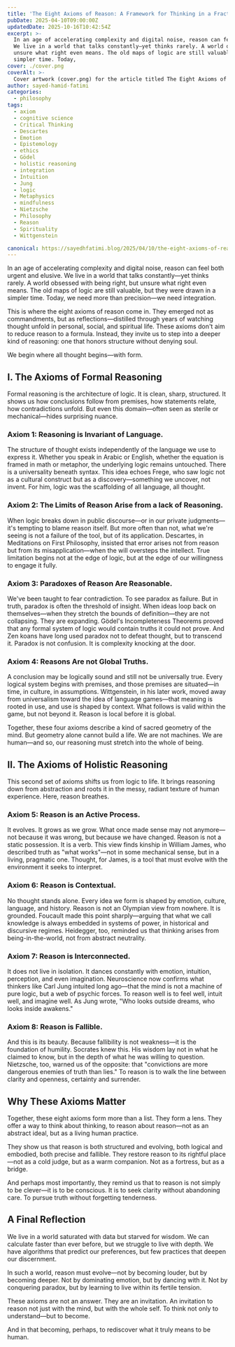 ```yaml
---
title: 'The Eight Axioms of Reason: A Framework for Thinking in a Fractured World'
pubDate: 2025-04-10T09:00:00Z
updatedDate: 2025-10-16T10:42:54Z
excerpt: >-
  In an age of accelerating complexity and digital noise, reason can feel both urgent and elusive.
  We live in a world that talks constantly—yet thinks rarely. A world obsessed with being right, but
  unsure what right even means. The old maps of logic are still valuable, but they were drawn in a
  simpler time. Today,
cover: ./cover.png
coverAlt: >-
  Cover artwork (cover.png) for the article titled The Eight Axioms of Reason: A Framework for Thinking in a Fractured World.
author: sayed-hamid-fatimi
categories:
  - philosophy
tags:
  - axiom
  - cognitive science
  - Critical Thinking
  - Descartes
  - Emotion
  - Epistemology
  - ethics
  - Gödel
  - holistic reasoning
  - integration
  - Intuition
  - Jung
  - logic
  - Metaphysics
  - mindfulness
  - Nietzsche
  - Philosophy
  - Reason
  - Spirituality
  - Wittgenstein

canonical: https://sayedhfatimi.blog/2025/04/10/the-eight-axioms-of-reason-a-framework-for-thinking-in-a-fractured-world/
---
```


In an age of accelerating complexity and digital noise, reason can feel both urgent and elusive. We live in a world that talks constantly—yet thinks rarely. A world obsessed with being right, but unsure what right even means. The old maps of logic are still valuable, but they were drawn in a simpler time. Today, we need more than precision—we need integration.

This is where the eight axioms of reason come in. They emerged not as commandments, but as reflections—distilled through years of watching thought unfold in personal, social, and spiritual life. These axioms don't aim to reduce reason to a formula. Instead, they invite us to step into a deeper kind of reasoning: one that honors structure without denying soul.

We begin where all thought begins—with form.

## I. The Axioms of Formal Reasoning

Formal reasoning is the architecture of logic. It is clean, sharp, structured. It shows us how conclusions follow from premises, how statements relate, how contradictions unfold. But even this domain—often seen as sterile or mechanical—hides surprising nuance.

### Axiom 1: Reasoning is Invariant of Language.

The structure of thought exists independently of the language we use to express it. Whether you speak in Arabic or English, whether the equation is framed in math or metaphor, the underlying logic remains untouched. There is a universality beneath syntax. This idea echoes Frege, who saw logic not as a cultural construct but as a discovery—something we uncover, not invent. For him, logic was the scaffolding of all language, all thought.

### Axiom 2: The Limits of Reason Arise from a lack of Reasoning.

When logic breaks down in public discourse—or in our private judgments—it's tempting to blame reason itself. But more often than not, what we're seeing is not a failure of the tool, but of its application. Descartes, in Meditations on First Philosophy, insisted that error arises not from reason but from its misapplication—when the will oversteps the intellect. True limitation begins not at the edge of logic, but at the edge of our willingness to engage it fully.

### Axiom 3: Paradoxes of Reason Are Reasonable.

We've been taught to fear contradiction. To see paradox as failure. But in truth, paradox is often the threshold of insight. When ideas loop back on themselves—when they stretch the bounds of definition—they are not collapsing. They are expanding. Gödel's Incompleteness Theorems proved that any formal system of logic would contain truths it could not prove. And Zen koans have long used paradox not to defeat thought, but to transcend it. Paradox is not confusion. It is complexity knocking at the door.

### Axiom 4: Reasons Are not Global Truths.

A conclusion may be logically sound and still not be universally true. Every logical system begins with premises, and those premises are situated—in time, in culture, in assumptions. Wittgenstein, in his later work, moved away from universalism toward the idea of language games—that meaning is rooted in use, and use is shaped by context. What follows is valid within the game, but not beyond it. Reason is local before it is global.

Together, these four axioms describe a kind of sacred geometry of the mind. But geometry alone cannot build a life. We are not machines. We are human—and so, our reasoning must stretch into the whole of being.

## II. The Axioms of Holistic Reasoning

This second set of axioms shifts us from logic to life. It brings reasoning down from abstraction and roots it in the messy, radiant texture of human experience. Here, reason breathes.

### Axiom 5: Reason is an Active Process.

It evolves. It grows as we grow. What once made sense may not anymore—not because it was wrong, but because we have changed. Reason is not a static possession. It is a verb. This view finds kinship in William James, who described truth as "what works"—not in some mechanical sense, but in a living, pragmatic one. Thought, for James, is a tool that must evolve with the environment it seeks to interpret.

### Axiom 6: Reason is Contextual.

No thought stands alone. Every idea we form is shaped by emotion, culture, language, and history. Reason is not an Olympian view from nowhere. It is grounded. Foucault made this point sharply—arguing that what we call knowledge is always embedded in systems of power, in historical and discursive regimes. Heidegger, too, reminded us that thinking arises from being-in-the-world, not from abstract neutrality.

### Axiom 7: Reason is Interconnected.

It does not live in isolation. It dances constantly with emotion, intuition, perception, and even imagination. Neuroscience now confirms what thinkers like Carl Jung intuited long ago—that the mind is not a machine of pure logic, but a web of psychic forces. To reason well is to feel well, intuit well, and imagine well. As Jung wrote, "Who looks outside dreams, who looks inside awakens."

### Axiom 8: Reason is Fallible.

And this is its beauty. Because fallibility is not weakness—it is the foundation of humility. Socrates knew this. His wisdom lay not in what he claimed to know, but in the depth of what he was willing to question. Nietzsche, too, warned us of the opposite: that "convictions are more dangerous enemies of truth than lies." To reason is to walk the line between clarity and openness, certainty and surrender.

## Why These Axioms Matter

Together, these eight axioms form more than a list. They form a lens. They offer a way to think about thinking, to reason about reason—not as an abstract ideal, but as a living human practice.

They show us that reason is both structured and evolving, both logical and embodied, both precise and fallible. They restore reason to its rightful place—not as a cold judge, but as a warm companion. Not as a fortress, but as a bridge.

And perhaps most importantly, they remind us that to reason is not simply to be clever—it is to be conscious. It is to seek clarity without abandoning care. To pursue truth without forgetting tenderness.

## A Final Reflection

We live in a world saturated with data but starved for wisdom. We can calculate faster than ever before, but we struggle to live with depth. We have algorithms that predict our preferences, but few practices that deepen our discernment.

In such a world, reason must evolve—not by becoming louder, but by becoming deeper. Not by dominating emotion, but by dancing with it. Not by conquering paradox, but by learning to live within its fertile tension.

These axioms are not an answer. They are an invitation. An invitation to reason not just with the mind, but with the whole self. To think not only to understand—but to become.

And in that becoming, perhaps, to rediscover what it truly means to be human.
